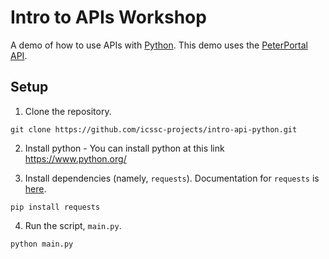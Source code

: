 # Intro to APIs Workshop

A demo of how to use APIs with [Python](https://www.python.org/). This demo uses the [PeterPortal API](https://api.peterportal.org/).


## Setup

1. Clone the repository.

```
git clone https://github.com/icssc-projects/intro-api-python.git
```

2. Install python - You can install python at this link https://www.python.org/


3. Install dependencies (namely, `requests`). Documentation for `requests` is [here](https://docs.python-requests.org/en/latest/).

```
pip install requests
```

4. Run the script, `main.py`.

```
python main.py
```
